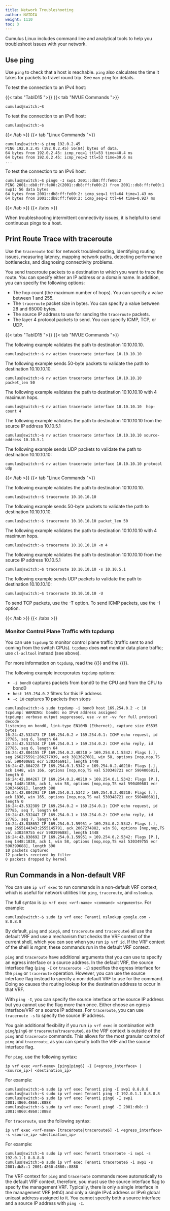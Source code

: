 ```yaml
---
title: Network Troubleshooting
author: NVIDIA
weight: 1110
toc: 3
---
```

Cumulus Linux includes command line and analytical tools to help you troubleshoot issues with your network.

## Use ping

Use `ping` to check that a host is reachable. `ping` also calculates the time it takes for packets to travel round trip. See `man ping` for details.

To test the connection to an IPv4 host:

{{< tabs "TabID15 ">}}
{{< tab "NVUE Commands ">}}

```
cumulus@switch:~$ 
```

To test the connection to an IPv6 host:

```
cumulus@switch:~$ 
```

{{< /tab >}}
{{< tab "Linux Commands ">}}

```
cumulus@switch:~$ ping 192.0.2.45
PING 192.0.2.45 (192.0.2.45) 56(84) bytes of data.
64 bytes from 192.0.2.45: icmp_req=1 ttl=53 time=40.4 ms
64 bytes from 192.0.2.45: icmp_req=2 ttl=53 time=39.6 ms
...
```

To test the connection to an IPv6 host:

```
cumulus@switch:~$ ping6 -I swp1 2001::db8:ff:fe00:2
PING 2001::db8:ff:fe00:2(2001::db8:ff:fe00:2) from 2001::db8:ff:fe00:1 swp1: 56 data bytes
64 bytes from 2001::db8:ff:fe00:2: icmp_seq=1 ttl=64 time=1.43 ms
64 bytes from 2001::db8:ff:fe00:2: icmp_seq=2 ttl=64 time=0.927 ms
```

{{< /tab >}}
{{< /tabs >}}

When troubleshooting intermittent connectivity issues, it is helpful to send continuous pings to a host.

## Print Route Trace with traceroute

Use the `traceroute` tool for network troubleshooting, identifying routing issues, measuring latency, mapping network paths, detecting performance bottlenecks, and diagnosing connectivity problems.

You send traceroute packets to a destination to which you want to trace the route. You can specify either an IP address or a domain name. In addition, you can specify the following options:
- The hop count (the maximum number of hops). You can specify a value between 1 and 255.
- The `traceroute` packet size in bytes. You can specify a value between 28 and 65000 bytes.
- The source IP address to use for sending the `traceroute` packets.
- The layer 4 protocol packets to send. You can specify ICMP, TCP, or UDP.

{{< tabs "TabID15 ">}}
{{< tab "NVUE Commands ">}}

The following example validates the path to destination 10.10.10.10.

```
cumulus@switch:~$ nv action traceroute interface 10.10.10.10
```

The following example sends 50-byte packets to validate the path to destination 10.10.10.10.

```
cumulus@switch:~$ nv action traceroute interface 10.10.10.10 packet_len 50 
```

The following example validates the path to destination 10.10.10.10 with 4 maximum hops.

```
cumulus@switch:~$ nv action traceroute interface 10.10.10.10  hop-count 4
```

The following example validates the path to destination 10.10.10.10 from the source IP address 10.10.5.1

```
cumulus@switch:~$ nv action traceroute interface 10.10.10.10 source-address 10.10.5.1
```

The following example sends UDP packets to validate the path to destination 10.10.10.10:

```
cumulus@switch:~$ nv action traceroute interface 10.10.10.10 protocol udp
```

{{< /tab >}}
{{< tab "Linux Commands ">}}

The following example validates the path to destination 10.10.10.10.

```
cumulus@switch:~$ traceroute 10.10.10.10
```

The following example sends 50-byte packets to validate the path to destination 10.10.10.10.

```
cumulus@switch:~$ traceroute 10.10.10.10 packet_len 50
```

The following example validates the path to destination 10.10.10.10 with 4 maximum hops.

```
cumulus@switch:~$ traceroute 10.10.10.10 -m 4
```

The following example validates the path to destination 10.10.10.10 from the source IP address 10.10.5.1

```
cumulus@switch:~$ traceroute 10.10.10.10 -s 10.10.5.1
```

The following example sends UDP packets to validate the path to destination 10.10.10.10:

```
cumulus@switch:~$ traceroute 10.10.10.10 -U
```

To send TCP packets, use the -T option. To send ICMP packets, use the -I option.

{{< /tab >}}
{{< /tabs >}}
<!-- vale off -->

### Monitor Control Plane Traffic with tcpdump

You can use `tcpdump` to monitor control plane traffic (traffic sent to and coming from the switch CPUs). `tcpdump` does **not** monitor data plane traffic; use `cl-acltool` instead (see above).

For more information on `tcpdump`, read the {{<exlink url="http://www.tcpdump.org/#documentation" text="documentation">}} and the {{<exlink url="http://www.tcpdump.org/manpages/tcpdump.1.html" text="man page">}}.

The following example incorporates `tcpdump` options:

- `-i bond0` captures packets from bond0 to the CPU and from the CPU to bond0
- `host 169.254.0.2` filters for this IP address
- `-c 10` captures 10 packets then stops

```
cumulus@switch:~$ sudo tcpdump -i bond0 host 169.254.0.2 -c 10
tcpdump: WARNING: bond0: no IPv4 address assigned
tcpdump: verbose output suppressed, use -v or -vv for full protocol decode
listening on bond0, link-type EN10MB (Ethernet), capture size 65535 bytes
16:24:42.532473 IP 169.254.0.2 > 169.254.0.1: ICMP echo request, id 27785, seq 6, length 64
16:24:42.532534 IP 169.254.0.1 > 169.254.0.2: ICMP echo reply, id 27785, seq 6, length 64
16:24:42.804155 IP 169.254.0.2.40210 > 169.254.0.1.5342: Flags [.], seq 266275591:266277039, ack 3813627681, win 58, options [nop,nop,TS val 590400681 ecr 530346691], length 1448
16:24:42.804228 IP 169.254.0.1.5342 > 169.254.0.2.40210: Flags [.], ack 1448, win 166, options [nop,nop,TS val 530348721 ecr 590400681], length 0
16:24:42.804267 IP 169.254.0.2.40210 > 169.254.0.1.5342: Flags [P.], seq 1448:1836, ack 1, win 58, options [nop,nop,TS val 590400681 ecr 530346691], length 388
16:24:42.804293 IP 169.254.0.1.5342 > 169.254.0.2.40210: Flags [.], ack 1836, win 165, options [nop,nop,TS val 530348721 ecr 590400681], length 0
16:24:43.532389 IP 169.254.0.2 > 169.254.0.1: ICMP echo request, id 27785, seq 7, length 64
16:24:43.532447 IP 169.254.0.1 > 169.254.0.2: ICMP echo reply, id 27785, seq 7, length 64
16:24:43.838652 IP 169.254.0.1.59951 > 169.254.0.2.5342: Flags [.], seq 2555144343:2555145791, ack 2067274882, win 58, options [nop,nop,TS val 530349755 ecr 590399688], length 1448
16:24:43.838692 IP 169.254.0.1.59951 > 169.254.0.2.5342: Flags [P.], seq 1448:1838, ack 1, win 58, options [nop,nop,TS val 530349755 ecr 590399688], length 390
10 packets captured
12 packets received by filter
0 packets dropped by kernel
```

## Run Commands in a Non-default VRF
<!-- vale on -->
You can use `ip vrf exec` to run commands in a non-default VRF context, which is useful for network utilities like `ping`, `traceroute`, and `nslookup`.

The full syntax is `ip vrf exec <vrf-name> <command> <arguments>`. For example:

```
cumulus@switch:~$ sudo ip vrf exec Tenant1 nslookup google.com - 8.8.8.8
```

By default, `ping` and `ping6`, and `traceroute` and `traceroute6` all use the default VRF and use a mechanism that checks the VRF context of the current shell, which you can see when you run `ip vrf id`. If the VRF context of the shell is *mgmt*, these commands run in the default VRF context.

`ping` and `traceroute` have additional arguments that you can use to specify an egress interface or a source address. In the default VRF, the source interface flag (`ping -I` or `traceroute -i`) specifies the egress interface for the `ping` or `traceroute` operation. However, you can use the source interface flag instead to specify a non-default VRF to use for the command. Doing so causes the routing lookup for the destination address to occur in that VRF.
<!-- vale off -->
With `ping -I`, you can specify the source interface or the source IP address but you cannot use the flag more than once. Either choose an egress interface/VRF or a source IP address. For `traceroute`, you can use `traceroute -s` to specify the source IP address.
<!-- vale on -->
You gain additional flexibility if you run `ip vrf exec` in combination with `ping`/`ping6`  or `traceroute`/`traceroute6`, as the VRF context is outside of the `ping` and `traceroute` commands. This allows for the most granular control of `ping` and `traceroute`, as you can specify both the VRF and the source interface flag.

For `ping`, use the following syntax:

```
ip vrf exec <vrf-name> [ping|ping6] -I [<egress_interface> | <source_ip>] <destination_ip>
```

For example:

```
cumulus@switch:~$ sudo ip vrf exec Tenant1 ping -I swp1 8.8.8.8
cumulus@switch:~$ sudo ip vrf exec Tenant1 ping -I 192.0.1.1 8.8.8.8
cumulus@switch:~$ sudo ip vrf exec Tenant1 ping6 -I swp1 2001:4860:4860::8888
cumulus@switch:~$ sudo ip vrf exec Tenant1 ping6 -I 2001:db8::1 2001:4860:4860::8888
```

For `traceroute`, use the following syntax:

```
ip vrf exec <vrf-name> [traceroute|traceroute6] -i <egress_interface> -s <source_ip> <destination_ip>
```

For example:

```
cumulus@switch:~$ sudo ip vrf exec Tenant1 traceroute -i swp1 -s 192.0.1.1 8.8.8.8
cumulus@switch:~$ sudo ip vrf exec Tenant1 traceroute6 -i swp1 -s 2001:db8::1 2001:4860:4860::8888
```

The VRF context for `ping` and `traceroute` commands move automatically to the default VRF context, therefore, you must use the source interface flag to specify the management VRF. Typically, there is only a single interface in the management VRF (eth0) and only a single IPv4 address or IPv6 global unicast address assigned to it. You cannot specify both a source interface and a source IP address with `ping -I`.
